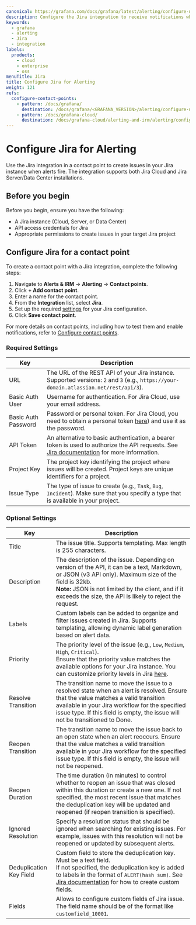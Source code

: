 ```yaml
---
canonical: https://grafana.com/docs/grafana/latest/alerting/configure-notifications/manage-contact-points/integrations/configure-jira/
description: Configure the Jira integration to receive notifications when your alerts are firing
keywords:
  - grafana
  - alerting
  - Jira
  - integration
labels:
  products:
    - cloud
    - enterprise
    - oss
menuTitle: Jira
title: Configure Jira for Alerting
weight: 121
refs:
  configure-contact-points:
    - pattern: /docs/grafana/
      destination: /docs/grafana/<GRAFANA_VERSION>/alerting/configure-notifications/manage-contact-points/
    - pattern: /docs/grafana-cloud/
      destination: /docs/grafana-cloud/alerting-and-irm/alerting/configure-notifications/manage-contact-points/
---
```


# Configure Jira for Alerting

Use the Jira integration in a contact point to create issues in your Jira instance when alerts fire. The integration supports both Jira Cloud and Jira Server/Data Center installations.

## Before you begin

Before you begin, ensure you have the following:

- A Jira instance (Cloud, Server, or Data Center)
- API access credentials for Jira
- Appropriate permissions to create issues in your target Jira project

## Configure Jira for a contact point

To create a contact point with a Jira integration, complete the following steps:

1. Navigate to **Alerts & IRM** -> **Alerting** -> **Contact points**.
2. Click **+ Add contact point**.
3. Enter a name for the contact point.
4. From the **Integration** list, select **Jira**.
5. Set up the required [settings](#required-settings) for your Jira configuration.
6. Click **Save contact point**.

For more details on contact points, including how to test them and enable notifications, refer to [Configure contact points](/docs/grafana/latest/alerting/configure-notifications/manage-contact-points/).

### Required Settings

| Key | Description | 
| --- | --- |
| URL | The URL of the REST API of your Jira instance. Supported versions: `2` and `3` (e.g., `https://your-domain.atlassian.net/rest/api/3`). |
| Basic Auth User | Username for authentication. For Jira Cloud, use your email address. |
| Basic Auth Password | Password or personal token. For Jira Cloud, you need to obtain a personal token [here](https://id.atlassian.com/manage-profile/security/api-tokens)) and use it as the password. |
| API Token | An alternative to basic authentication, a bearer token is used to authorize the API requests. See [Jira documentation](https://confluence.atlassian.com/enterprise/using-personal-access-tokens-1026032365.html) for more information. |
| Project Key | The project key identifying the project where issues will be created. Project keys are unique identifiers for a project. |
| Issue Type | The type of issue to create (e.g., `Task`, `Bug`, `Incident`). Make sure that you specify a type that is available in your project. |

### Optional Settings
| Key | Description | 
| --- | --- |
| Title | The issue title. Supports templating. Max length is 255 characters. |
| Description | The description of the issue. Depending on version of the API, it can be a text, Markdown, or JSON (v3 API only). Maximum size of the field is 32kb.<br>**Note:** JSON is not limited by the client, and if it exceeds the size, the API is likely to reject the request. |
| Labels | Custom labels can be added to organize and filter issues created in Jira. Supports templating, allowing dynamic label generation based on alert data. |
| Priority | The priority level of the issue (e.g., `Low`, `Medium`, `High`, `Critical`). <br>Ensure that the priority value matches the available options for your Jira instance. You can customize priority levels in Jira [here](https://support.atlassian.com/jira-cloud-administration/docs/configure-priorities/). |
| Resolve Transition | The transition name to move the issue to a resolved state when an alert is resolved. Ensure that the value matches a valid transition available in your Jira workflow for the specified issue type. If this field is empty, the issue will not be transitioned to Done. |
| Reopen Transition | The transition name to move the issue back to an open state when an alert reoccurs. Ensure that the value matches a valid transition available in your Jira workflow for the specified issue type. If this field is empty, the issue will not be reopened. |
| Reopen Duration | The time duration (in minutes) to control whether to reopen an issue that was closed within this duration or create a new one. If not specified, the most recent issue that matches the deduplication key will be updated and reopened (if reopen transition is specified). |
| Ignored Resolution | Specify a resolution status that should be ignored when searching for existing issues. For example, issues with this resolution will not be reopened or updated by subsequent alerts. |
| Deduplication Key Field | Custom field to store the deduplication key. Must be a text field. <br> If not specified, the deduplication key is added to labels in the format of `ALERT(hash sum)`. See [Jira documentation](https://support.atlassian.com/jira-cloud-administration/docs/create-a-custom-field/) for how to create custom fields. |
| Fields | Allows to configure custom fields of Jira issue. The field name should be of the format like `customfield_10001`. |